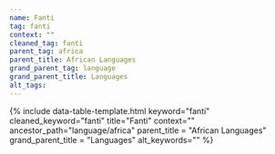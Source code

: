 ```yaml
---
name: Fanti
tag: fanti
context: ""
cleaned_tag: fanti
parent_tag: africa
parent_title: African Languages
grand_parent_tag: language
grand_parent_title: Languages
alt_tags: 
---
```


{% include data-table-template.html 
  keyword="fanti" 
  cleaned_keyword="fanti" 
  title="Fanti"
  context=""
  ancestor_path="language/africa" 
  parent_title = "African Languages"
  grand_parent_title = "Languages"
  alt_keywords=""
%}

